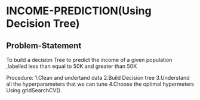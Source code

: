 # INCOME-PREDICTION(Using Decision Tree)

## Problem-Statement
To build a decision Tree to predict  the income of a given population ,labelled less than equal to  50K and greater than 50K

Procedure:
1.Clean and undertand data
2.Build Decision tree 
3.Understand all the hyperparameters that we can tune
4.Choose the optimal hypermeters Using gridSearchCV(). 
